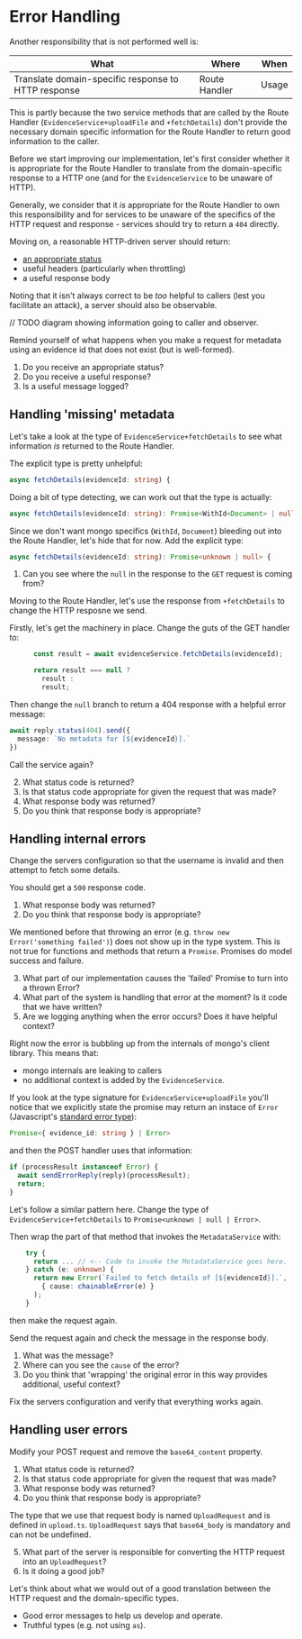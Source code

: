 # Error Handling

Another responsibility that is not performed well is:

| What                     | Where      | When |
| ---- | --- | --- |
| Translate domain-specific response to HTTP response | Route Handler | Usage |

This is partly because the two service methods that are  called by the Route Handler (`EvidenceService+uploadFile` and `+fetchDetails`) don't provide the necessary domain specific information for the Route Handler to return good information to the caller.

Before we start improving our implementation, let's first consider whether it is appropriate for the Route Handler to translate from the domain-specific response to a HTTP one (and for the `EvidenceService` to be unaware of HTTP).

Generally, we consider that it *is* appropriate for the Route Handler to own this responsibility and for services to be unaware of the specifics of the HTTP request and response - services should try to return a `404` directly.

Moving on, a reasonable HTTP-driven server should return:
* [an appropriate status](https://en.wikipedia.org/wiki/List_of_HTTP_status_codes)
* useful headers (particularly when throttling)
* a useful response body

Noting that it isn't always correct to be *too* helpful to callers (lest you facilitate an attack), a server should also be observable.

// TODO diagram showing information going to caller and observer.

Remind yourself of what happens when you make a request for metadata using an evidence id that does not exist (but is well-formed).

1. Do you receive an appropriate status?
2. Do you receive a useful response?
3. Is a useful message logged?

## Handling 'missing' metadata

Let's take a look at the type of `EvidenceService+fetchDetails` to see what information *is* returned to the Route Handler.

The explicit type is pretty unhelpful:

```typescript
async fetchDetails(evidenceId: string) {
```

Doing a bit of type detecting, we can work out that the type is actually:

```typescript
async fetchDetails(evidenceId: string): Promise<WithId<Document> | null> {
```

Since we don't want mongo specifics (`WithId`, `Document`) bleeding out into the Route Handler, let's hide that for now. Add the explicit type:

```typescript
async fetchDetails(evidenceId: string): Promise<unknown | null> {
```

1. Can you see where the `null` in the response to the `GET` request is coming from?

Moving to the Route Handler, let's use the response from `+fetchDetails` to change the HTTP resposne we send.

Firstly, let's get the machinery in place. Change the guts of the GET handler to:

```typescript
      const result = await evidenceService.fetchDetails(evidenceId);

      return result === null ?
        result :
        result;
```

Then change the `null` branch to return a 404 response with a helpful error message:

```typescript
await reply.status(404).send({
  message: `No metadata for [${evidenceId}].`
})
```

Call the service again?

2. What status code is returned?
3. Is that status code appropriate for given the request that was made?
4. What response body was returned?
5. Do you think that response body is appropriate?

## Handling internal errors
Change the servers configuration so that the username is invalid and then attempt to fetch some details.

You should get a `500` response code.

1. What response body was returned?
2. Do you think that response body is appropriate?

We mentioned before that throwing an error (e.g. `throw new Error('something failed')`) does not show up in the type system. This is not true for functions and methods that return a `Promise`. Promises do model success and failure.

3. What part of our implementation causes the 'failed' Promise to turn into a thrown Error?
4. What part of the system is handling that error at the moment? Is it code that we have written?
5. Are we logging anything when the error occurs? Does it have helpful context?

Right now the error is bubbling up from the internals of mongo's client library. This means that:
* mongo internals are leaking to callers
* no additional context is added by the `EvidenceService`.

If you look at the type signature for `EvidenceService+uploadFile` you'll notice that we explicitly state the promise may return an instace of `Error` (Javascript's [standard error type](https://developer.mozilla.org/en-US/docs/Web/JavaScript/Reference/Global_Objects/Error)):

```typescript
Promise<{ evidence_id: string } | Error>
```

and then the POST handler uses that information:

```typescript
if (processResult instanceof Error) {
  await sendErrorReply(reply)(processResult);
  return;
}
```

Let's follow a similar pattern here. Change the type of `EvidenceService+fetchDetails` to `Promise<unknown | null | Error>`.

Then wrap the part of that method that invokes the `MetadataService` with:

```typescript
    try {
      return ... // <-- Code to invoke the MetadataService goes here.
    } catch (e: unknown) {
      return new Error(`Failed to fetch details of [${evidenceId}].`, 
        { cause: chainableError(e) }
      );
    } 
```

then make the request again.

Send the request again and check the message in the response body.

1. What was the message?
2. Where can you see the `cause` of the error?
3. Do you think that 'wrapping' the original error in this way provides additional, useful context?

Fix the servers configuration and verify that everything works again.

## Handling user errors

Modify your POST request and remove the `base64_content` property.

1. What status code is returned?
2. Is that status code appropriate for given the request that was made?
3. What response body was returned?
4. Do you think that response body is appropriate?

The type that we use that request body is named `UploadRequest` and is defined in `upload.ts`. `UploadRequest` says that `base64_body` is mandatory and can not be undefined.

5. What part of the server is responsible for converting the HTTP request into an `UploadRequest`?
6. Is it doing a good job?

Let's think about what we would out of a good translation between the HTTP request and the domain-specific types.

* Good error messages to help us develop and operate.
* Truthful types (e.g. not using `as`).